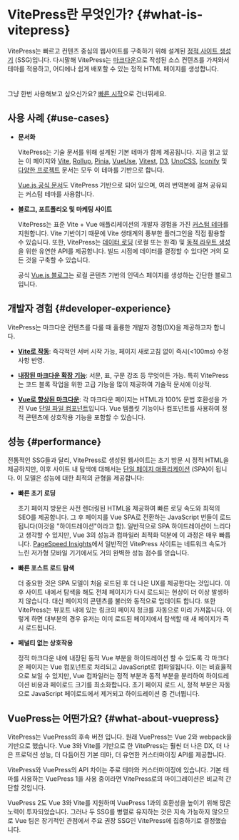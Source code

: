 # VitePress란 무엇인가? {#what-is-vitepress}

VitePress는 빠르고 컨텐츠 중심의 웹사이트를 구축하기 위해 설계된 [정적 사이트 생성기](https://en.wikipedia.org/wiki/Static_site_generator) (SSG)입니다. 다시말해 VitePress는 [마크다운](https://en.wikipedia.org/wiki/Markdown)으로 작성된 소스 컨텐츠를 가져와서 테마를 적용하고, 어디에나 쉽게 배포할 수 있는 정적 HTML 페이지를 생성합니다.

<div class="tip custom-block" style="padding-top: 8px">

그냥 한번 사용해보고 싶으신가요? [빠른 시작](./getting-started)으로 건너뛰세요.

</div>

## 사용 사례 {#use-cases}

- **문서화**

  VitePress는 기술 문서를 위해 설계된 기본 테마가 함께 제공됩니다. 지금 읽고 있는 이 페이지와 [Vite](https://vitejs.dev/), [Rollup](https://rollupjs.org/), [Pinia](https://pinia.vuejs.org/), [VueUse](https://vueuse.org/), [Vitest](https://vitest.dev/), [D3](https://d3js.org/), [UnoCSS](https://unocss.dev/), [Iconify](https://iconify.design/) 및 [다양한 프로젝트](https://www.vuetelescope.com/explore?framework.slug=vitepress) 문서는  모두 이 테마를 기반으로 합니다.

  [Vue.js 공식 문서](https://vuejs.org/)도 VitePress 기반으로 되어 있으며, 여러 번역본에 걸쳐 공유되는 커스텀 테마를 사용합니다.

- **블로그, 포트폴리오 및 마케팅 사이트**

  VitePress는 표준 Vite + Vue 애플리케이션의 개발자 경험을 가진 [커스텀 테마](./custom-theme)를 지원합니다. Vite 기반이기 때문에 Vite 생태계의 풍부한 플러그인을 직접 활용할 수 있습니다. 또한, VitePress는 [데이터 로딩](./data-loading) (로컬 또는 원격) 및 [동적 라우트 생성](./routing#dynamic-routes)을 위한 유연한 API를 제공합니다. 빌드 시점에 데이터를 결정할 수 있다면 거의 모든 것을 구축할 수 있습니다.

  공식 [Vue.js 블로그](https://blog.vuejs.org/)는 로컬 콘텐츠 기반의 인덱스 페이지를 생성하는 간단한 블로그입니다.

## 개발자 경험 {#developer-experience}

VitePress는 마크다운 컨텐츠를 다룰 때 훌륭한 개발자 경험(DX)을 제공하고자 합니다.

- **[Vite로 작동](https://vitejs.dev/)**: 즉각적인 서버 시작 가능, 페이지 새로고침 없이 즉시(<100ms) 수정 사항 반영.

- **[내장된 마크다운 확장 기능](./markdown)**: 서문, 표, 구문 강조 등 무엇이든 가능. 특히 VitePress는 코드 블록 작업을 위한 고급 기능을 많이 제공하여 기술적 문서에 이상적.

- **[Vue로 향상된 마크다운](./using-vue)**: 각 마크다운 페이지는 HTML과 100% 문법 호환성을 가진 Vue [단일 파일 컴포넌트](https://vuejs.org/guide/scaling-up/sfc.html)입니다. Vue 템플릿 기능이나 컴포넌트를 사용하여 정적 콘텐츠에 상호작용 기능을 포함할 수 있습니다.

## 성능 {#performance}

전통적인 SSG들과 달리, VitePress로 생성된 웹사이트는 초기 방문 시 정적 HTML을 제공하지만, 이후 사이트 내 탐색에 대해서는 [단일 페이지 애플리케이션](https://en.wikipedia.org/wiki/Single-page_application) (SPA)이 됩니다. 이 모델은 성능에 대한 최적의 균형을 제공합니다:

- **빠른 초기 로딩**

  초기 페이지 방문은 사전 렌더링된 HTML을 제공하여 빠른 로딩 속도와 최적의 SEO를 제공합니다. 그 후 페이지를 Vue SPA로 전환하는 JavaScript 번들이 로드됩니다(이것을 "하이드레이션"이라고 함). 일반적으로 SPA 하이드레이션이 느리다고 생각할 수 있지만, Vue 3의 성능과 컴파일러 최적화 덕분에 이 과정은 매우 빠릅니다. [PageSpeed Insights](https://pagespeed.web.dev/report?url=https%3A%2F%2Fvitepress.dev%2F)에서 일반적인 VitePress 사이트는 네트워크 속도가 느린 저가형 모바일 기기에서도 거의 완벽한 성능 점수를 얻습니다.

- **빠른 포스트 로드 탐색**

  더 중요한 것은 SPA 모델이 처음 로드된 후 더 나은 UX를 제공한다는 것입니다. 이후 사이트 내에서 탐색을 해도 전체 페이지가 다시 로드되는 현상이 더 이상 발생하지 않습니다. 대신 페이지의 콘텐츠를 불러와 동적으로 업데이트 합니다. 또한 VitePress는 뷰포트 내에 있는 링크의 페이지 청크를 자동으로 미리 가져옵니다. 이렇게 하면 대부분의 경우 유저는 이미 로드된 페이지에서 탐색할 때 새 페이지가 즉시 로드됩니다.

- **페널티 없는 상호작용**

  정적 마크다운 내에 내장된 동적 Vue 부분을 하이드레이션 할 수 있도록 각 마크다운 페이지는 Vue 컴포넌트로 처리되고 JavaScript로 컴파일됩니다. 이는 비효율적으로 보일 수 있지만, Vue 컴파일러는 정적 부분과 동적 부분을 분리하여 하이드레이션 비용과 페이로드 크기를 최소화합니다. 초기 페이지 로드 시, 정적 부분은 자동으로 JavaScript 페이로드에서 제거되고 하이드레이션 중 건너뜁니다.

## VuePress는 어떤가요? {#what-about-vuepress}

VitePress는 VuePress의 후속 버전 입니다. 원래 VuePress는 Vue 2와 webpack을 기반으로 했습니다. Vue 3와 Vite를 기반으로 한 VitePress는 훨씬 더 나은 DX, 더 나은 프로덕션 성능, 더 다듬어진 기본 테마, 더 유연한 커스터마이징 API를 제공합니다.

VitePress와 VuePress의 API 차이는 주로 테마와 커스터마이징에 있습니다. 기본 테마를 사용하는 VuePress 1을 사용 중이라면 VitePress로의 마이그레이션은 비교적 간단할 것입니다.

VuePress 2도 Vue 3와 Vite를 지원하며 VuePress 1과의 호환성을 높이기 위해 많은 노력이 투자되었습니다. 그러나 두 SSG를 병렬로 유지하는 것은 지속 가능하지 않으므로 Vue 팀은 장기적인 관점에서 주요 권장 SSG인 VitePress에 집중하기로 결정했습니다.
